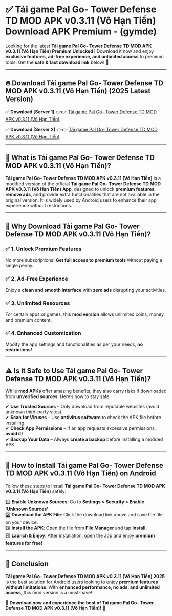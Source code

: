 
# ✅ Tải game Pal Go- Tower Defense TD MOD APK v0.3.11 (Vô Hạn Tiền) Download APK Premium -  (gymde) 

Looking for the latest **Tải game Pal Go- Tower Defense TD MOD APK v0.3.11 (Vô Hạn Tiền) Premium Unlocked**? Download it now and enjoy **exclusive features, ad-free experience, and unlimited access** to premium tools. Get the **safe & fast download link** below! 🚀

---

## 🔥 Download Tải game Pal Go- Tower Defense TD MOD APK v0.3.11 (Vô Hạn Tiền) (2025 Latest Version)

✅ **Download [Server 1]** 👉👉 [Tải game Pal Go- Tower Defense TD MOD APK v0.3.11 (Vô Hạn Tiền) ](https://apkcomod.com?title=Tải_game_Pal_Go-_Tower_Defense_TD_MOD_APK_v0.3.11_(Vô_Hạn_Tiền))  

✅ **Download [Server 2]** 👉👉 [Tải game Pal Go- Tower Defense TD MOD APK v0.3.11 (Vô Hạn Tiền) ](https://apkcomod.com?title=Tải_game_Pal_Go-_Tower_Defense_TD_MOD_APK_v0.3.11_(Vô_Hạn_Tiền))  


---

## 📌 What is Tải game Pal Go- Tower Defense TD MOD APK v0.3.11 (Vô Hạn Tiền)?

**Tải game Pal Go- Tower Defense TD MOD APK v0.3.11 (Vô Hạn Tiền)** is a modified version of the official **Tải game Pal Go- Tower Defense TD MOD APK v0.3.11 (Vô Hạn Tiền) App**, designed to unlock **premium features**, **remove ads**, and provide extra functionalities that are not available in the original version. It is widely used by Android users to enhance their app experience without restrictions.

---

## 🌟 Why Download Tải game Pal Go- Tower Defense TD MOD APK v0.3.11 (Vô Hạn Tiền)?

### ✅ 1. Unlock Premium Features
No more subscriptions! **Get full access to premium tools** without paying a single penny.

### ✅ 2. Ad-Free Experience
Enjoy a **clean and smooth interface** with **zero ads** disrupting your activities.

### ✅ 3. Unlimited Resources
For certain apps or games, this **mod version** allows unlimited coins, money, and premium content.

### ✅ 4. Enhanced Customization
Modify the app settings and functionalities as per your needs, **no restrictions!**

---

## ⚠️ Is it Safe to Use Tải game Pal Go- Tower Defense TD MOD APK v0.3.11 (Vô Hạn Tiền)?

While **mod APKs** offer amazing benefits, they also carry risks if downloaded from **unverified sources**. Here’s how to stay safe:

✔ **Use Trusted Sources** – Only download from reputable websites (avoid unknown third-party sites).  
✔ **Scan for Viruses** – Use **antivirus software** to check the APK file before installing.  
✔ **Check App Permissions** – If an app requests excessive permissions, **avoid it!**  
✔ **Backup Your Data** – Always **create a backup** before installing a modded APK.

---

## 📲 How to Install Tải game Pal Go- Tower Defense TD MOD APK v0.3.11 (Vô Hạn Tiền) on Android

Follow these steps to install **Tải game Pal Go- Tower Defense TD MOD APK v0.3.11 (Vô Hạn Tiền)** safely:

1️⃣ **Enable Unknown Sources**: Go to **Settings > Security > Enable 'Unknown Sources'**.  
2️⃣ **Download the APK File**: Click the download link above and save the file on your device.  
3️⃣ **Install the APK**: Open the file from **File Manager** and tap **Install**.  
4️⃣ **Launch & Enjoy**: After installation, open the app and enjoy **premium features for free!**

---

## 🚀 Conclusion

**Tải game Pal Go- Tower Defense TD MOD APK v0.3.11 (Vô Hạn Tiền) 2025** is the best solution for Android users looking to enjoy **premium features without limitations**. With **enhanced performance, no ads, and unlimited access**, this mod version is a must-have!

🔻 **Download now and experience the best of Tải game Pal Go- Tower Defense TD MOD APK v0.3.11 (Vô Hạn Tiền)!** 🔻

